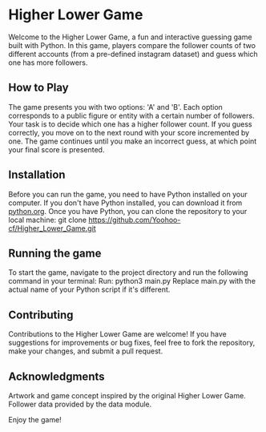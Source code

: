 # Higher Lower Game

Welcome to the Higher Lower Game, a fun and interactive guessing game built with Python. In this game, players compare the follower counts of two different accounts (from a pre-defined instagram dataset) and guess which one has more followers.

## How to Play

The game presents you with two options: 'A' and 'B'. Each option corresponds to a public figure or entity with a certain number of followers. Your task is to decide which one has a higher follower count. If you guess correctly, you move on to the next round with your score incremented by one. The game continues until you make an incorrect guess, at which point your final score is presented.

## Installation

Before you can run the game, you need to have Python installed on your computer. If you don't have Python installed, you can download it from [python.org](https://www.python.org/downloads/).
Once you have Python, you can clone the repository to your local machine: git clone https://github.com/Yoohoo-cf/Higher_Lower_Game.git

## Running the game
To start the game, navigate to the project directory and run the following command in your terminal:
Run: python3 main.py
Replace main.py with the actual name of your Python script if it's different.

## Contributing
Contributions to the Higher Lower Game are welcome! If you have suggestions for improvements or bug fixes, feel free to fork the repository, make your changes, and submit a pull request.

## Acknowledgments
Artwork and game concept inspired by the original Higher Lower Game.
Follower data provided by the data module.

Enjoy the game!

